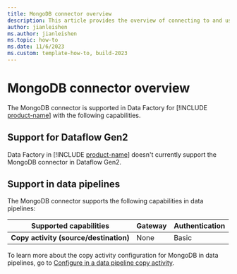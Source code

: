 ```yaml
---
title: MongoDB connector overview
description: This article provides the overview of connecting to and using MongoDB data in Data Factory.
author: jianleishen
ms.author: jianleishen
ms.topic: how-to
ms.date: 11/6/2023
ms.custom: template-how-to, build-2023
---
```


# MongoDB connector overview

The MongoDB connector is supported in Data Factory for [!INCLUDE [product-name](../includes/product-name.md)] with the following capabilities.

## Support for Dataflow Gen2

Data Factory in [!INCLUDE [product-name](../includes/product-name.md)] doesn't currently support the MongoDB connector in Dataflow Gen2.

## Support in data pipelines

The MongoDB connector supports the following capabilities in data pipelines:

| Supported capabilities | Gateway | Authentication |
| --- | --- | ---|
| **Copy activity (source/destination)** | None | Basic |

To learn more about the copy activity configuration for MongoDB in data pipelines, go to [Configure in a data pipeline copy activity](connector-mongodb-copy-activity.md).